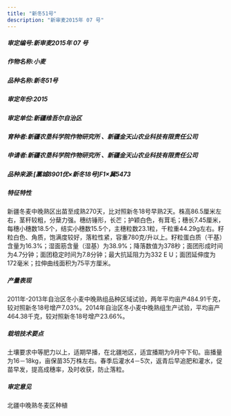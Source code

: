 ```yaml
---
title: "新冬51号"
description: "新审麦2015年 07 号"
---
```

##### 审定编号:新审麦2015年 07 号

##### 作物名称:小麦

##### 品种名称:新冬51号

##### 审定年份:2015

##### 审定单位:新疆维吾尔自治区

##### 育种者:新疆农垦科学院作物研究所 、新疆金天山农业科技有限责任公司

##### 申请者:新疆农垦科学院作物研究所 、新疆金天山农业科技有限责任公司

##### 品种来源:[藁城8901优×新冬18号]F1×冀5473

##### 特征特性
新疆冬麦中晚熟区出苗至成熟270天，比对照新冬18号早熟2天。株高86.5厘米左右，茎秆较粗，分蘖力强。穗纺锤形，长芒；护颖白色，有茸毛；穗长7.45厘米，每穗小穗数18.5个，结实小穗数15.5个，主穗粒数23.1粒，千粒重44.29g左右。籽粒白色、角质，饱满度较好，落粒性紧，容重780克/升以上。籽粒蛋白质（干基）含量为16.3%；湿面筋含量（湿基）为38.9%；降落数值为378秒；面团形成时间为4.7分钟；面团稳定时间为7.8分钟；最大抗延阻力为332 E U；面团延伸度为172毫米；拉伸曲线面积为75平方厘米。 

##### 产量表现
2011年-2013年自治区冬小麦中晚熟组品种区域试验，两年平均亩产484.91千克，较对照新冬18号增产7.03%。2014年自治区冬小麦中晚熟组生产试验，平均亩产464.38千克，较对照新冬18号增产23.66%。

##### 栽培技术要点
土壤要求中等肥力以上，适期早播，在北疆地区，适宜播期为9月中下旬。亩播量为16－18kg，亩保苗35万株左右。春季后灌水4－5次，返青后早追肥和灌水，促苗早发，提高成穗率，及时收获，防止落粒。

##### 审定意见
北疆中晚熟冬麦区种植
